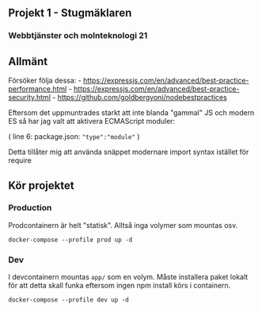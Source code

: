 ## Projekt 1 - Stugmäklaren
### Webbtjänster och molnteknologi 21


## Allmänt
Försöker följa dessa: 
    - https://expressjs.com/en/advanced/best-practice-performance.html
    - https://expressjs.com/en/advanced/best-practice-security.html
    - https://github.com/goldbergyoni/nodebestpractices

Eftersom det uppmuntrades starkt att inte blanda "gammal" JS och modern ES så har jag valt att
aktivera ECMAScript moduler: 

( line 6: package.json: ```"type":"module"``` )

Detta tillåter mig att använda snäppet modernare import syntax istället för require
## Kör projektet

### Production
Prodcontainern är helt "statisk". Alltså inga volymer som mountas osv.

```
docker-compose --profile prod up -d
```

### Dev
I devcontainern mountas ``` app/ ``` som en volym.
Måste installera paket lokalt för att detta skall funka eftersom ingen npm install körs i containern.
```
docker-compose --profile dev up -d
```